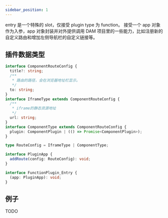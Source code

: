 ```yaml
---
sidebar_position: 1
---
```


entry 是一个特殊的 slot，仅接受 plugin type 为 function。
接受一个 app 对象作为入参，app 对象封装并对外提供调用 DAM 项目里的一些能力，比如注册新的自定义路由和增加左侧导航栏的自定义链接等。

## 插件数据类型

```typescript
interface ComponentRouteConfig {
  title?: string;
  /**
   * 路由的路径，会在浏览器地址栏显示。
   */
  to: string;
}
interface IframeType extends ComponentRouteConfig {
  /**
   * iframe的静态资源地址
   */
  url: string;
}
interface ComponentType extends ComponentRouteConfig {
  plugin: ComponentPlugin | (() => Promise<ComponentPlugin>);
}

type RouteConfig = IframeType | ComponentType;

interface PluginApp {
  addRoute(config: RouteConfig): void;
}

interface FunctionPlugin_Entry {
  (app: PluginApp): void;
}
```

## 例子

TODO
